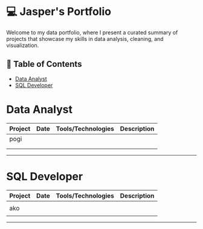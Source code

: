 # 💻 Jasper's Portfolio

Welcome to my data portfolio, where I present a curated summary of projects that showcase my skills in data analysis, cleaning, and visualization.

## 📖 Table of Contents
- [Data Analyst](#DataAnalyst)
- [SQL Developer](#SQLDeveloper)


# Data Analyst

| Project | Date | Tools/Technologies | Description |
| ------- | ----- | ------------------ | ----------- |
|  pogi       |       |                    |             |
|         |       |                    |             |
|         |       |                    |             |


***

# SQL Developer

| Project | Date | Tools/Technologies | Description |
| ------- | ----- | ------------------ | ----------- |
|         |       |                    |             |
|   ako      |       |                    |             |
|         |       |                    |             |

***
